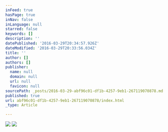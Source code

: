 ```yaml
---
inFeed: true
hasPage: true
inNav: false
inLanguage: null
starred: false
keywords: []
description: ''
datePublished: '2016-03-29T20:34:57.926Z'
dateModified: '2016-03-29T20:33:56.034Z'
title: ''
author: []
authors: []
publisher:
  name: null
  domain: null
  url: null
  favicon: null
sourcePath: _posts/2016-03-29-abf96c01-df1b-4257-9eb1-267119070878.md
published: true
url: abf96c01-df1b-4257-9eb1-267119070878/index.html
_type: Article

---
```

![](https://the-grid-user-content.s3-us-west-2.amazonaws.com/18f053e6-3577-423a-ac60-7ad91d754678.jpg)
![](https://the-grid-user-content.s3-us-west-2.amazonaws.com/f760002c-62a9-4023-820a-7d52f5a9be6e.jpg)
